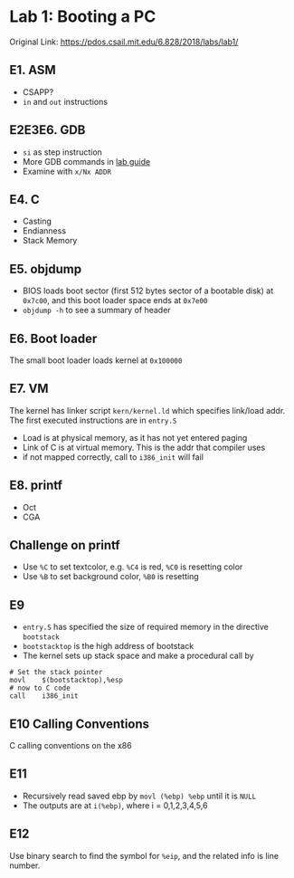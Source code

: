 # Lab 1: Booting a PC
Original Link: https://pdos.csail.mit.edu/6.828/2018/labs/lab1/

## E1. ASM
+ CSAPP?
+ `in` and `out` instructions

## E2E3E6.  GDB
+ `si` as step instruction
+ More GDB commands in [lab guide](https://pdos.csail.mit.edu/6.828/2018/labguide.html)
+ Examine with `x/Nx ADDR`

## E4. C
+ Casting
+ Endianness
+ Stack Memory

## E5. objdump
+ BIOS loads boot sector (first 512 bytes sector of a bootable disk) at `0x7c00`, and this boot loader space ends at `0x7e00`
+ `objdump -h` to see a summary of header 

## E6. Boot loader
 The small boot loader loads kernel at `0x100000`
 
## E7. VM
The kernel has linker script `kern/kernel.ld` which specifies link/load addr. The first executed instructions are in `entry.S`

+ Load is at physical memory, as it has not yet entered paging
+ Link of C is at virtual memory. This is the addr that compiler uses
+ if not mapped correctly, call to `i386_init` will fail

## E8. printf
+ Oct
+ CGA
## Challenge on printf
+ Use `%C` to set textcolor, e.g. `%C4` is red, `%C0` is resetting color
+ Use `%B` to set background color, `%B0` is resetting

## E9
+ `entry.S` has specified the size of required memory in the directive `bootstack`
+ `bootstacktop` is the high address of bootstack
+ The kernel sets up stack space and make a procedural call by
```assembly
# Set the stack pointer
movl	$(bootstacktop),%esp
# now to C code
call	i386_init
```

## E10 Calling Conventions
C calling conventions on the x86

## E11
+ Recursively read saved ebp by `movl (%ebp) %ebp` until it is `NULL`
+ The outputs are at `i(%ebp)`, where i = 0,1,2,3,4,5,6

## E12
Use binary search to find the symbol for `%eip`, and the related info is line number. 